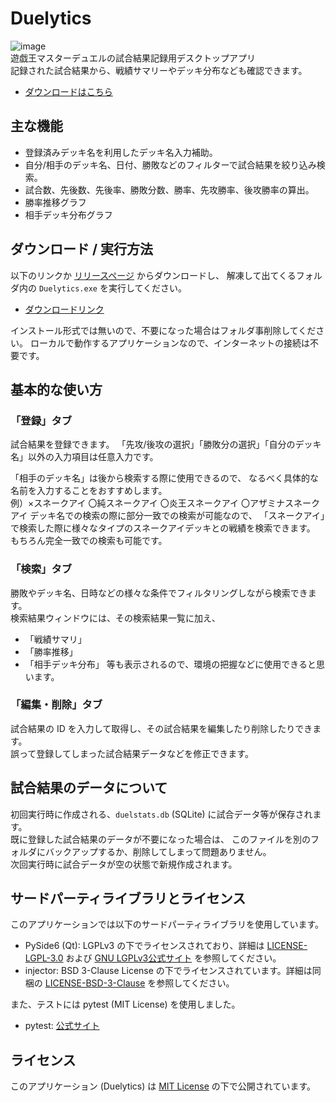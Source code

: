 # Duelytics
![image](/uploads/49c9b4fe442cbfeeeb67bf325eca36df/image.png)  
遊戯王マスターデュエルの試合結果記録用デスクトップアプリ  
記録された試合結果から、戦績サマリーやデッキ分布なども確認できます。
- [ダウンロードはこちら](/uploads/c728266eeaa5a846b109cb592577b351/duelytics-v1-0-beta.zip)


## 主な機能
- 登録済みデッキ名を利用したデッキ名入力補助。
- 自分/相手のデッキ名、日付、勝敗などのフィルターで試合結果を絞り込み検索。
- 試合数、先後数、先後率、勝敗分数、勝率、先攻勝率、後攻勝率の算出。
- 勝率推移グラフ
- 相手デッキ分布グラフ


## ダウンロード / 実行方法
以下のリンクか [リリースページ](https://gitlab.com/S-Del/duelytics/-/releases) からダウンロードし、
解凍して出てくるフォルダ内の `Duelytics.exe` を実行してください。
- [ダウンロードリンク](/uploads/c728266eeaa5a846b109cb592577b351/duelytics-v1-0-beta.zip)

インストール形式では無いので、不要になった場合はフォルダ事削除してください。
ローカルで動作するアプリケーションなので、インターネットの接続は不要です。


## 基本的な使い方
### 「登録」タブ
試合結果を登録できます。
「先攻/後攻の選択」「勝敗分の選択」「自分のデッキ名」以外の入力項目は任意入力です。  
  
「相手のデッキ名」は後から検索する際に使用できるので、
なるべく具体的な名前を入力することをおすすめします。  
例）×スネークアイ 〇純スネークアイ 〇炎王スネークアイ 〇アザミナスネークアイ
デッキ名での検索の際に部分一致での検索が可能なので、
「スネークアイ」で検索した際に様々なタイプのスネークアイデッキとの戦績を検索できます。  
もちろん完全一致での検索も可能です。
### 「検索」タブ
勝敗やデッキ名、日時などの様々な条件でフィルタリングしながら検索できます。  
検索結果ウィンドウには、その検索結果一覧に加え、
- 「戦績サマリ」
- 「勝率推移」
- 「相手デッキ分布」
等も表示されるので、環境の把握などに使用できると思います。
### 「編集・削除」タブ
試合結果の ID を入力して取得し、その試合結果を編集したり削除したりできます。  
誤って登録してしまった試合結果データなどを修正できます。


## 試合結果のデータについて
初回実行時に作成される、`duelstats.db` (SQLite) に試合データ等が保存されます。  
既に登録した試合結果のデータが不要になった場合は、
このファイルを別のフォルダにバックアップするか、削除してしまって問題ありません。  
次回実行時に試合データが空の状態で新規作成されます。  


## サードパーティライブラリとライセンス
このアプリケーションでは以下のサードパーティライブラリを使用しています。
- PySide6 (Qt): LGPLv3 の下でライセンスされており、詳細は [LICENSE-LGPL-3.0](./LICENSE-LGPL-3.0) および [GNU LGPLv3公式サイト](https://www.gnu.org/licenses/lgpl-3.0.txt) を参照してください。
- injector: BSD 3-Clause License の下でライセンスされています。詳細は同梱の [LICENSE-BSD-3-Clause](./LICENSE-BSD-3-Clause) を参照してください。

また、テストには pytest (MIT License) を使用しました。
- pytest: [公式サイト](https://docs.pytest.org)


## ライセンス
このアプリケーション (Duelytics) は [MIT License](./LICENSE) の下で公開されています。
